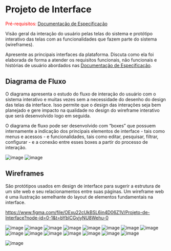 
# Projeto de Interface

<span style="color:red">Pré-requisitos: <a href="2-Especificação do Projeto.md"> Documentação de Especificação</a></span>

Visão geral da interação do usuário pelas telas do sistema e protótipo interativo das telas com as funcionalidades que fazem parte do sistema (wireframes).

 Apresente as principais interfaces da plataforma. Discuta como ela foi elaborada de forma a atender os requisitos funcionais, não funcionais e histórias de usuário abordados nas <a href="2-Especificação do Projeto.md"> Documentação de Especificação</a>.

## Diagrama de Fluxo

O diagrama apresenta o estudo do fluxo de interação do usuário com o sistema interativo e  muitas vezes sem a necessidade do desenho do design das telas da interface. Isso permite que o design das interações seja bem planejado e gere impacto na qualidade no design do wireframe interativo que será desenvolvido logo em seguida.

O diagrama de fluxo pode ser desenvolvido com “boxes” que possuem internamente a indicação dos principais elementos de interface - tais como menus e acessos - e funcionalidades, tais como editar, pesquisar, filtrar, configurar - e a conexão entre esses boxes a partir do processo de interação.

![image](https://user-images.githubusercontent.com/103009155/227031494-7108e50d-9e58-4067-a7ee-59bfd3dd8392.png)
![image](https://user-images.githubusercontent.com/103009155/227030486-9de02e2b-163b-479a-9ce0-31e928dd33ff.png)

## Wireframes

São protótipos usados em design de interface para sugerir a estrutura de um site web e seu relacionamentos entre suas páginas. Um wireframe web é uma ilustração semelhante do layout de elementos fundamentais na interface.

https://www.figma.com/file/OExu22cUkBSL6in4D06Z1V/Projeto-de-Interface?node-id=0-1&t=bYblCGvjyNU8Wehu-0

![image](https://user-images.githubusercontent.com/103009155/227032972-a090a360-6356-4c23-a3da-6350ad985014.png)
![image](https://user-images.githubusercontent.com/103009155/227033034-1aabcc02-45ab-4edb-bbb5-a3593f643242.png)
![image](https://user-images.githubusercontent.com/103009155/227033318-2798a292-335b-420a-a5f9-1a0a42b23ba5.png)
![image](https://user-images.githubusercontent.com/103009155/227033399-aee92de0-58f4-4fd7-b0b0-6013b25ea721.png)
![image](https://user-images.githubusercontent.com/103009155/227033670-cd9e1b45-0d95-4531-8ddd-030585b3e673.png)
![image](https://user-images.githubusercontent.com/103009155/227033758-39c9c510-fe0e-47a4-b9fc-df8d6316b636.png)
![image](https://user-images.githubusercontent.com/103009155/227033851-5c47c7fa-35c1-4411-8955-c65a7d86aa92.png)
![image](https://user-images.githubusercontent.com/103009155/227034016-21f81390-9afc-4b9e-a001-ec819c34900f.png)
![image](https://user-images.githubusercontent.com/103009155/227034207-94a84124-f0b5-476c-ad36-58943e7b9c93.png)
![image](https://user-images.githubusercontent.com/103009155/227034376-0b6f432a-0c7e-4195-ad11-aba6f8808d72.png)
![image](https://user-images.githubusercontent.com/103009155/227034732-b670548a-b1e2-4bdd-bc5a-b3c7c4ff6d01.png)
![image](https://user-images.githubusercontent.com/103009155/227034822-063df4fa-3293-41c5-8582-aaff0ad8f1b9.png)
![image](https://user-images.githubusercontent.com/103009155/227034869-f6438527-c8b1-4f5c-90aa-1927c9a26bfd.png)
![image](https://user-images.githubusercontent.com/103009155/227034936-e03a5b1b-cc68-405e-b46d-bc83e1dd0ba6.png)
![image](https://user-images.githubusercontent.com/103009155/227035164-2e1943a2-481b-4e02-9cf0-55d35fd4929a.png)

![image](https://user-images.githubusercontent.com/103009155/227035228-7af163ab-a941-4cd9-bb53-11b20477e067.png)






